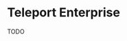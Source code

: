 # Teleport Enterprise

TODO

<!-- ```sh
#
cat << EOF | tctl create -f
---
kind: role
version: v5
metadata:
  name: requester
spec:
  allow:
    request:
      search_as_roles:
        - access
EOF

#
cat << EOF | tctl create -f
---
kind: role
version: v5
metadata:
  name: reviewer
spec:
  allow:
    review_requests:
      roles:
        - access
      preview_as_roles:
        - access
EOF
``` -->
